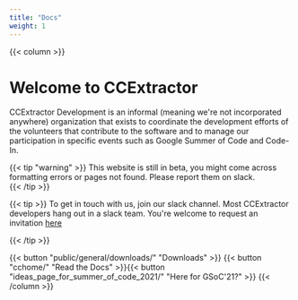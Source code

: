 ```yaml
---
title: "Docs"
weight: 1
---
```


{{< column >}}
# Welcome to CCExtractor

CCExtractor Development is an informal (meaning we're not incorporated anywhere) organization that exists to coordinate the development efforts of the volunteers that contribute to the software and to manage our participation in specific events such as Google Summer of Code and Code-In.
    

{{< tip "warning" >}}
This website is still in beta, you might come across formatting errors or pages not found. Please report them on slack.    
{{< /tip >}}

{{< tip >}}
To get in touch with us, join our slack channel. Most CCExtractor developers hang out in a slack team. You're welcome to request an invitation [here](/public//general/support/)

{{< /tip >}}

{{< button "public/general/downloads/" "Downloads" >}} {{< button "cchome/" "Read the Docs" >}}{{< button "ideas_page_for_summer_of_code_2021/" "Here for GSoC'21?" >}}
{{< /column >}}
